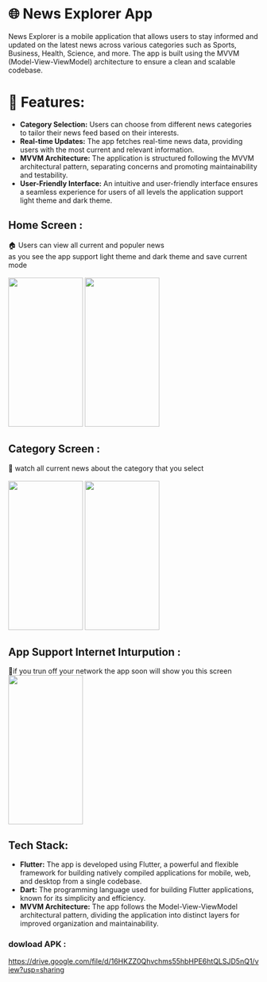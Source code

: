 # 🌐  News Explorer App

News Explorer is a mobile application that allows users to stay informed and updated on the latest news across various categories such as Sports, Business, Health, Science, and more. The app is built using the MVVM (Model-View-ViewModel) architecture to ensure a clean and scalable codebase.

# 🚀 Features:

- **Category Selection:** Users can choose from different news categories to tailor their news feed based on their interests.
- **Real-time Updates:** The app fetches real-time news data, providing users with the most current and relevant information.
- **MVVM Architecture:** The application is structured following the MVVM architectural pattern, separating concerns and promoting maintainability and testability.
- **User-Friendly Interface:** An intuitive and user-friendly interface ensures a seamless experience for users of all levels the application support light theme and dark theme.
##  Home Screen :
🏠 Users can view all current and populer news  <br>
as you see the app support light theme and dark theme and save current mode <br> <br>
<img src = "https://github.com/MohmaedSobhy/flutter_News-APP/assets/70748430/ea3b7bbd-c9dc-47a2-9150-6df5d286ec72.jpg" width="150" height="300"> 
<img src = "https://github.com/MohmaedSobhy/flutter_News-APP/assets/70748430/366e96da-de97-4945-8679-ececece2f2b9.jpg" width="150" height="300"> 
## Category Screen :
 📰 watch all current news about the category that you select <br><br>
 <img src = "https://github.com/MohmaedSobhy/flutter_News-APP/assets/70748430/f9e0eaeb-60d1-4ec2-aaf6-e1939f13c039.jpg" width="150" height="300">
 <img src = "https://github.com/MohmaedSobhy/flutter_News-APP/assets/70748430/512e6128-471e-4415-a57d-a89ae3d89866.jpg" width="150" height="300"> 
## App Support Internet Inturpution :
📵if you trun off your network the app soon will show you this screen <br>
 <img src = "https://github.com/MohmaedSobhy/flutter_News-APP/assets/70748430/fbfe0578-57c9-441c-83fb-67b9e81f88b9.jpg" width="150" height="300"> 
 
## Tech Stack:
- **Flutter:** The app is developed using Flutter, a powerful and flexible framework for building natively compiled applications for mobile, web, and desktop from a single codebase.
- **Dart:** The programming language used for building Flutter applications, known for its simplicity and efficiency.
- **MVVM Architecture:** The app follows the Model-View-ViewModel architectural pattern, dividing the application into distinct layers for improved organization and maintainability.

### dowload APK : 
https://drive.google.com/file/d/16HKZZ0Qhvchms55hbHPE6htQLSJD5nQ1/view?usp=sharing
